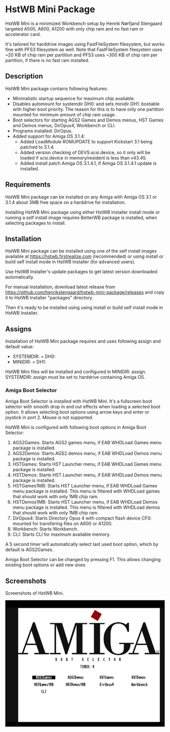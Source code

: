 # HstWB Mini Package

HstWB Mini is a minimized Workbench setup by Henrik Nørfjand Stengaard targeted A500, A600, A1200 with only chip ram and no fast ram or accelerator card.

It's tailored for harddrive images using FastFileSystem filesystem, but works fine with PFS3 filesystem as well. Note that FastFileSystem filesystem uses ~20 KB of chip ram per partition and PFS3 uses ~300 KB of chip ram per partition, if there is no fast ram installed.

## Description

HstWB Mini package contains following features:

- Minimalistic startup sequence for maximum chip available.
- Disables automount for systemdir DH0: and sets minidir DH1: bootable with higher boot priority. The reason for this is to have only one partition mounted for minimum amount of chip ram usage.
- Boot selectors for starting AGS2 Games and Demos menus, HST Games and Demos menus, DirOpus4, Workbench or CLI.
- Programs installed: DirOpus.
- Added support for Amiga OS 3.1.4:
  - Added LoadModule ROMUPDATE to support Kickstart 3.1 being patched to 3.1.4.
  - Added version checking of DEVS:scsi.device, so it only will be loaded if scsi.device in memory/resident is less than v43.45.
  - Added install patch Amiga OS 3.1.4.1, if Amiga OS 3.1.4.1 update is installed.

## Requirements

HstWB Mini package can be installed on any Amiga with Amiga OS 3.1 or 3.1.4 about 3MB free space on a harddrive for installation. 

Installing HstWB Mini package using either HstWB Installer install mode or running a self install image requires BetterWB package is installed, when selecting packages to install.

## Installation

HstWB Mini package can be installed using one of the self install images available at https://hstwb.firstrealize.com (recommended) or using install or build self install mode in HstWB Installer (for advanced users).

Use HstWB Installer's update packages to get latest version downloaded automatically.

For manual installation, download latest release from https://github.com/henrikstengaard/hstwb-mini-package/releases and copy it to HstWB Installer "packages" directory.

Then it's ready to be installed using using install or build self install mode in HstWB Installer.

## Assigns

Installation of HstWB Mini package requires and uses following assign and default value:

- SYSTEMDIR: = DH0:
- MINIDIR: = DH1:

HstWB Mini files will be installed and configured in MINIDIR: assign. SYSTEMDIR: assign must be set to harddrive containing Amiga OS.

### Amiga Boot Selector

Amiga Boot Selector is installed with HstWB Mini. It's a fullscreen boot selector with smooth drop in and out effects when loading a selected boot option. It allows selecting boot options using arrow keys and enter or joystick in port 2. Mouse is not supported. 

HstWB Mini is configured with following boot options in Amiga Boot Selector:

1. AGS2Games: Starts AGS2 games menu, if EAB WHDLoad Games menu package is installed.
2. AGS2Demos: Starts AGS2 demos menu, if EAB WHDLoad Demos menu package is installed.
3. HSTGames: Starts HST Launcher menu, if EAB WHDLoad Games menu package is installed.
4. HSTDemos: Starts HST Launcher menu, if EAB WHDLoad Demos menu package is installed.
5. HSTGames1MB: Starts HST Launcher menu, if EAB WHDLoad Games menu package is installed. This menu is filtered with WHDLoad games that should work with only 1MB chip ram.
6. HSTDemos1MB: Starts HST Launcher menu, if EAB WHDLoad Demos menu package is installed. This menu is filtered with WHDLoad demos that should work with only 1MB chip ram.
7. DirOpus4: Starts Directory Opus 4 with compact flash device CF0: mounted for transfering files on A600 or A1200.
8. Workbench: Starts Workbench.
9. CLI: Starts CLI for maximum available memory.

A 5 second timer will automatically select last used boot option, which by default is AGS2Games.

Amiga Boot Selector can be changed by pressing F1. This allows changing existing boot options or add new ones.

## Screenshots

Screenshots of HstWB Mini.

![HstWB Mini 1](screenshots/hstwb-mini_1.png?raw=true)
